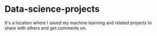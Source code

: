 # Data-science-projects
It's a location where I saved my machine learning and related projects to share with others and get comments on. 
